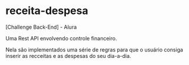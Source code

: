 # receita-despesa

[Challenge Back-End] - Alura

Uma Rest API envolvendo controle financeiro.

Nela são implementados uma série de regras para que o usuário consiga inserir as recceitas e as despesas do seu dia-a-dia.
